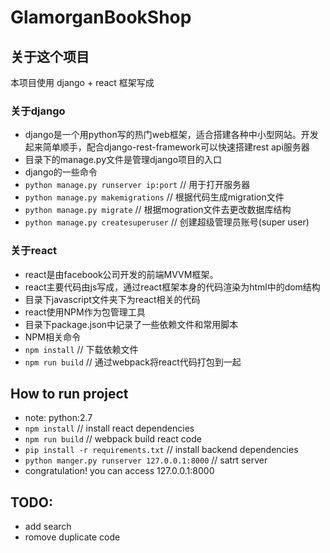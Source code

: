 # GlamorganBookShop

## 关于这个项目
本项目使用 django + react 框架写成

### 关于django
 - django是一个用python写的热门web框架，适合搭建各种中小型网站。开发起来简单顺手，配合django-rest-framework可以快速搭建rest api服务器
 - 目录下的manage.py文件是管理django项目的入口
 - django的一些命令
 - `python manage.py runserver ip:port` // 用于打开服务器
 - `python manage.py makemigrations` // 根据代码生成migration文件
 - `python manage.py migrate` // 根据mogration文件去更改数据库结构
 - `python manage.py createsuperuser` // 创建超级管理员账号(super user)


### 关于react
 - react是由facebook公司开发的前端MVVM框架。
 - react主要代码由js写成，通过react框架本身的代码渲染为html中的dom结构
 - 目录下javascript文件夹下为react相关的代码
 - react使用NPM作为包管理工具
 - 目录下package.json中记录了一些依赖文件和常用脚本
 - NPM相关命令
 - `npm install` // 下载依赖文件
 - `npm run build` // 通过webpack将react代码打包到一起

## How to run project
 - note: python:2.7
 - `npm install` // install react dependencies
 - `npm run build` // webpack build react code 
 - `pip install -r requirements.txt` // install backend dependencies
 - `python manger.py runserver 127.0.0.1:8000` // satrt server
 - congratulation! you can access 127.0.0.1:8000 

## TODO:
 - add search
 - romove duplicate code
